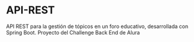 # API-REST
API REST para la gestión de tópicos en un foro educativo, desarrollada con Spring Boot. Proyecto del Challenge Back End de Alura
